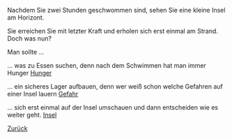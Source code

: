 Nachdem Sie zwei Stunden geschwommen sind, sehen Sie eine kleine Insel am Horizont.
 
Sie erreichen Sie mit letzter Kraft und erholen sich erst einmal am Strand. Doch was nun?

Man sollte ...

... was zu Essen suchen, denn nach dem Schwimmen hat man immer Hunger
[Hunger](hunger/hunger.md)

... ein sicheres Lager aufbauen, denn wer weiß schon welche Gefahren auf einer Insel lauern
[Gefahr](gefahr/gefahr.md)


... sich erst einmal auf der Insel umschauen und dann entscheiden wie es weiter geht.
[Insel](insel/insel.md)

[Zurück](../ruderboot.md)
